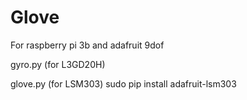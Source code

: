 # Glove

For raspberry pi 3b and adafruit 9dof

gyro.py (for L3GD20H)

glove.py (for LSM303)
sudo pip install adafruit-lsm303 
